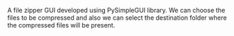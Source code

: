 A file zipper GUI developed using PySimpleGUI library. We can choose the files to be compressed and also we can select the destination folder where the compressed files will be present.
